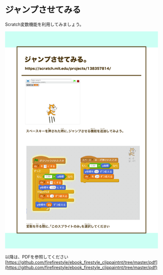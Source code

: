 # ジャンプさせてみる
Scratch変数機能を利用してみましょう。

![](/assets/FireStyle_000_presents003_01.png)


以降は、PDFを参照してください
[https://github.com/firefirestyle/ebook_firestyle_clippaintnt/tree/master/pdf](https://github.com/firefirestyle/ebook_firestyle_clippaintnt/tree/master/pdf)




